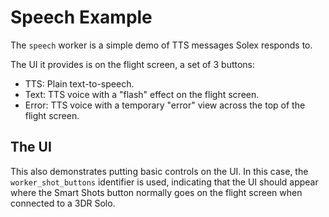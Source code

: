# Speech Example

The `speech` worker is a simple demo of TTS messages Solex responds to. 

The UI it provides is on the flight screen, a set of 3 buttons:

-   TTS: Plain text-to-speech.
-   Text: TTS voice with a "flash" effect on the flight screen.
-   Error: TTS voice with a temporary "error" view across the top of the flight screen.

## The UI

This also demonstrates putting basic controls on the UI. In this case, the `worker_shot_buttons` identifier is used, indicating that the UI
should appear where the Smart Shots button normally goes on the flight screen when connected to a 3DR Solo.

